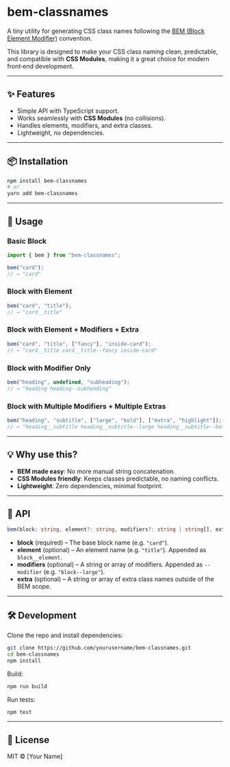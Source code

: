 # bem-classnames

A tiny utility for generating CSS class names following the [BEM (Block Element Modifier)](http://getbem.com/introduction/) convention.

This library is designed to make your CSS class naming clean, predictable, and compatible with **CSS Modules**, making it a great choice for modern front‑end development.

---

## ✨ Features

- Simple API with TypeScript support.
- Works seamlessly with **CSS Modules** (no collisions).
- Handles elements, modifiers, and extra classes.
- Lightweight, no dependencies.

---

## 📦 Installation

```bash
npm install bem-classnames
# or
yarn add bem-classnames
```

---

## 🚀 Usage

### Basic Block

```ts
import { bem } from "bem-classnames";

bem("card");
// → "card"
```

### Block with Element

```ts
bem("card", "title");
// → "card__title"
```

### Block with Element + Modifiers + Extra

```ts
bem("card", "title", ["fancy"], "inside-card");
// → "card__title card__title--fancy inside-card"
```

### Block with Modifier Only

```ts
bem("heading", undefined, "subheading");
// → "heading heading--subheading"
```

### Block with Multiple Modifiers + Multiple Extras

```ts
bem("heading", "subtitle", ["large", "bold"], ["extra", "highlight"]);
// → "heading__subtitle heading__subtitle--large heading__subtitle--bold extra highlight"
```

---

## 💡 Why use this?

- **BEM made easy**: No more manual string concatenation.
- **CSS Modules friendly**: Keeps classes predictable, no naming conflicts.
- **Lightweight**: Zero dependencies, minimal footprint.

---

## 📘 API

```ts
bem(block: string, element?: string, modifiers?: string | string[], extra?: string | string[]): string
```

- **block** (required) – The base block name (e.g. `"card"`).
- **element** (optional) – An element name (e.g. `"title"`). Appended as `block__element`.
- **modifiers** (optional) – A string or array of modifiers. Appended as `--modifier` (e.g. `"block--large"`).
- **extra** (optional) – A string or array of extra class names outside of the BEM scope.

---

## 🛠 Development

Clone the repo and install dependencies:

```bash
git clone https://github.com/yourusername/bem-classnames.git
cd bem-classnames
npm install
```

Build:

```bash
npm run build
```

Run tests:

```bash
npm test
```

---

## 📄 License

MIT © [Your Name]
